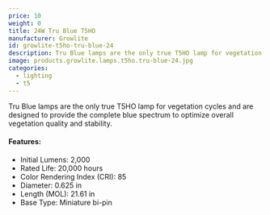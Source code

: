 ```yaml
---
price: 10
weight: 0
title: 24W Tru Blue T5HO
manufacturer: Growlite
id: growlite-t5ho-tru-blue-24
description: Tru Blue lamps are the only true T5HO lamp for vegetation cycles and are designed to provide the complete blue spectrum to optimize overall vegetation quality and stability.
image: products.growlite.lamps.t5ho.tru-blue-24.jpg
categories:
  - lighting
  - t5
---
```


Tru Blue lamps are the only true T5HO lamp for vegetation cycles and are designed to provide the complete blue spectrum to optimize overall vegetation quality and stability.

#### Features:

* Initial Lumens: 2,000
* Rated Life: 20,000 hours
* Color Rendering Index (CRI): 85
* Diameter: 0.625 in
* Length (MOL): 21.61 in
* Base Type: Miniature bi-pin
